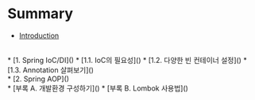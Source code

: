 # Summary

* [Introduction](README.md)
<br/>
* [1. Spring IoC/DI]()
* [1.1. IoC의 필요성]()
* [1.2. 다양한 빈 컨테이너 설정]()
* [1.3. Annotation 살펴보기]()
<br/>
* [2. Spring AOP]()
<br/>
* [부록 A. 개발환경 구성하기]()
* [부록 B. Lombok 사용법]()
